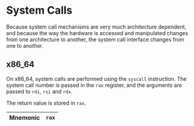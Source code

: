 # System Calls

Because system call mechanisms are very much architecture dependent, and because the way the
hardware is accessed and manipulated changes from one architecture to another, the system call
interface changes from one to another.

## x86_64

On x86_64, system calls are performed using the `syscall` instruction. The system call number is
passed in the `rax` register, and the arguments are passed to `rdi`, `rsi` and `rdx`.

The return value is stored in `rax`.

| Mnemonic | `rax` |
| -------- | ----- |
